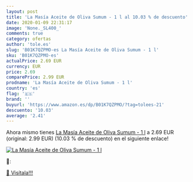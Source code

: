 ```yaml
---
layout: post
title: 'La Masía Aceite de Oliva Sumum - 1 l al 10.03 % de descuento'
date: 2020-01-09 22:31:17
image: 'None._SL400_'
comments: true
category: ofertas
author: 'tole.es'
slug: 'B01K7QZPMO-es La Masía Aceite de Oliva Sumum - 1 l'
sku: 'B01K7QZPMO-es'
actualPrice: 2.69 EUR
currency: EUR
price: 2.69
comparePrice: 2.99 EUR
prodname: 'La Masía Aceite de Oliva Sumum - 1 l'
country: 'es'
flag: '🇪🇸'
brand: ''
buyurl: 'https://www.amazon.es/dp/B01K7QZPMO/?tag=tolees-21'
descuento: '10.03'
average: '2.41'
---
```


Ahora mismo tienes [La Masía Aceite de Oliva Sumum - 1 l](https://www.amazon.es/dp/B01K7QZPMO/?tag=tolees-21) a 2.69 EUR (original: 2.99 EUR) (10.03 %  de descuento) en el siguiente enlace!

[![La Masía Aceite de Oliva Sumum - 1 l](None._SL400_)](https://www.amazon.es/dp/B01K7QZPMO/?tag=tolees-21)

🔎:


[🛒 Visítala!!!](https://www.amazon.es/dp/B01K7QZPMO/?tag=tolees-21)
